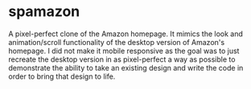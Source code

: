 # spamazon

A pixel-perfect clone of the Amazon homepage. It mimics the look and animation/scroll functionality of the desktop version of Amazon's homepage. I did not make it mobile responsive as the goal was to just recreate the desktop version in as pixel-perfect a way as possible to demonstrate the ability to take an existing design and write the code in order to bring that design to life. 
